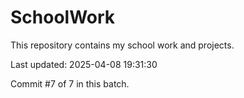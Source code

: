 # SchoolWork

This repository contains my school work and projects.

Last updated: 2025-04-08 19:31:30

Commit #7 of 7 in this batch.